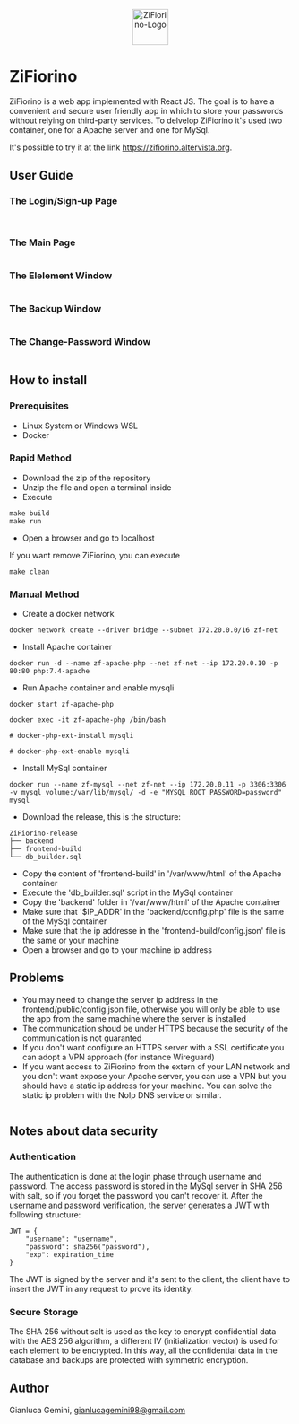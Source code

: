 <p align="center">
  <img loading='lazy' src="frontend/public/logo.png" alt="ZiFiorino-Logo" height="64px"/>
</p>

# ZiFiorino

ZiFiorino is a web app implemented with React JS. The goal is to have a convenient and secure user friendly app in which to store your passwords without relying on third-party services. 
To delvelop ZiFiorino it's used two container, one for a Apache server and one for MySql.

It's possible to try it at the link https://zifiorino.altervista.org.

## User Guide

### The Login/Sign-up Page
<p align="center">
  <img loading='lazy' src="doc/login-en.drawio.png" alt=""/>
</p>

<p align="center">
  <img loading='lazy' src="doc/signup-en.drawio.png" alt=""/>
</p>

### The Main Page
<p align="center">
  <img loading='lazy' src="doc/home-en.drawio.png" alt=""/>
</p>

### The Elelement Window
<p align="center">
  <img loading='lazy' src="doc/itemMenu-en.drawio.png" alt=""/>
</p>

### The Backup Window
<p align="center">
  <img loading='lazy' src="doc/backup-en.drawio.png" alt=""/>
</p>

### The Change-Password Window
<p align="center">
  <img loading='lazy' src="doc/change-passw-en.drawio.png" alt=""/>
</p>

## How to install

### Prerequisites
- Linux System or Windows WSL
- Docker

### Rapid Method
- Download the zip of the repository
- Unzip the file and open a terminal inside
- Execute
```
make build
make run
```
- Open a browser and go to localhost 

If you want remove ZiFiorino, you can execute
```
make clean
```

### Manual Method
- Create a docker network
```
docker network create --driver bridge --subnet 172.20.0.0/16 zf-net
```
- Install Apache container
```
docker run -d --name zf-apache-php --net zf-net --ip 172.20.0.10 -p 80:80 php:7.4-apache
```
- Run Apache container and enable mysqli
```
docker start zf-apache-php
```
```
docker exec -it zf-apache-php /bin/bash
```
```
# docker-php-ext-install mysqli
```
```
# docker-php-ext-enable mysqli
```
- Install MySql container
```
docker run --name zf-mysql --net zf-net --ip 172.20.0.11 -p 3306:3306 -v mysql_volume:/var/lib/mysql/ -d -e "MYSQL_ROOT_PASSWORD=password" mysql
```
- Download the release, this is the structure:
```
ZiFiorino-release
├── backend
├── frontend-build
└── db_builder.sql

```
- Copy the content of 'frontend-build' in '/var/www/html' of the Apache container
- Execute the 'db_builder.sql' script in the MySql container
- Copy the 'backend' folder in '/var/www/html' of the Apache container
-  Make sure that '$IP_ADDR' in the 'backend/config.php' file is the same of the MySql container
- Make sure that the ip addresse in the 'frontend-build/config.json' file is the same or your machine
- Open a browser and go to your machine ip address

## Problems
- You may need to change the server ip address in the frontend/public/config.json file, otherwise you will only be able to use the app from the same machine where the server is installed
- The communication shoud be under HTTPS because the security of the communication is not guaranted
- If you don't want configure an HTTPS server with a SSL certificate you can adopt a VPN approach (for instance Wireguard)
- If you want access to ZiFiorino from the extern of your LAN network and you don't want expose your Apache server, you can use a VPN but you should have a static ip address for your machine. You can solve the static ip problem with the NoIp DNS service or similar.

<p align="center">
  <img loading='lazy' src="doc/architecture.drawio.png" alt=""/>
</p>


## Notes about data security

### Authentication
The authentication is done at the login phase through username and password. The access password is stored in the MySql server in SHA 256 with salt, so if you forget the password you can't recover it. 
After the username and password verification, the server generates a JWT with following structure:
```
JWT = {
    "username": "username",
    "password": sha256("password"),
    "exp": expiration_time
}
```
The JWT is signed by the server and it's sent to the client, the client have to insert the JWT in any request to prove its identity. 

### Secure Storage
The SHA 256 without salt is used as the key to encrypt confidential data with the AES 256 algorithm, a different IV (initialization vector) is used for each element to be encrypted. In this way, all the confidential data in the database and backups are protected with symmetric encryption.

## Author
Gianluca Gemini, gianlucagemini98@gmail.com
